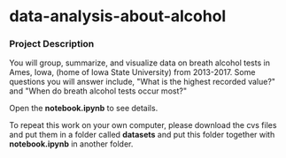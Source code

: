 # data-analysis-about-alcohol
### Project Description

You will group, summarize, and visualize data on breath alcohol tests in Ames, Iowa, (home of Iowa State University) from 2013-2017. Some questions you will answer include, "What is the highest recorded value?" and "When do breath alcohol tests occur most?"

Open the **notebook.ipynb** to see details.

To repeat this work on your own computer, please download the cvs files and put them in a folder called **datasets** and put this folder together with **notebook.ipynb** in another folder.
